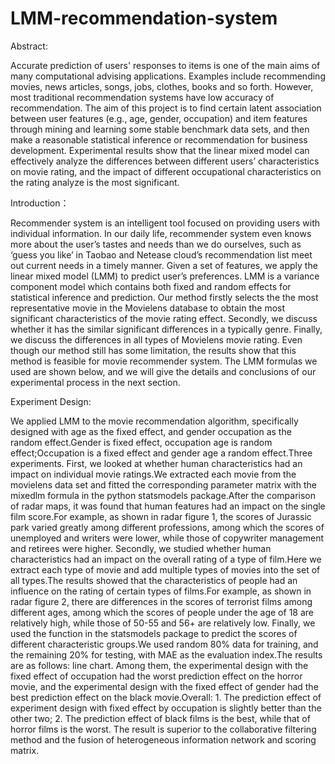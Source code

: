 # LMM-recommendation-system

Abstract:

Accurate prediction of users' responses to items is one of the main aims of many computational advising applications. Examples include recommending movies, news articles, songs, jobs, clothes, books and so forth. However, most traditional recommendation systems have low accuracy of recommendation. The aim of this project is to find certain latent association between user features (e.g., age, gender, occupation) and item features through mining and learning some stable benchmark data sets, and then make a reasonable statistical inference or recommendation for business development. Experimental results show that the linear mixed model can effectively analyze the differences between different users’ characteristics on movie rating, and the impact of different occupational characteristics on the rating analyze is the most significant.

Introduction：

Recommender system is an intelligent tool focused on providing users with individual information. In our daily life, recommender system even knows more about the user’s tastes and needs than we do ourselves, such as ‘guess you like’ in Taobao and Netease cloud’s recommendation list meet out current needs in a timely manner. Given a set of features, we apply the linear mixed model (LMM) to predict user’s preferences. LMM is a variance component model which contains both fixed and random effects for statistical inference and prediction. Our method firstly selects the the most representative movie in the Movielens database to obtain the most significant characteristics of the movie rating effect. Secondly, we discuss whether it has the similar significant differences in a typically genre. Finally, we discuss the differences in all types of Movielens movie rating. Even though our method still has some limitation, the results show that this method is feasible for movie recommender system. The LMM formulas we used are shown below, and we will give the details and conclusions of our experimental process in the next section.

Experiment Design:

We applied LMM to the movie recommendation algorithm, specifically designed with age as the fixed effect, and gender occupation as the random effect.Gender is fixed effect, occupation age is random effect;Occupation is a fixed effect and gender age a random effect.Three experiments.
First, we looked at whether human characteristics had an impact on individual movie ratings.We extracted each movie from the movielens data set and fitted the corresponding parameter matrix with the mixedlm formula in the python statsmodels package.After the comparison of radar maps, it was found that human features had an impact on the single film score.For example, as shown in radar figure 1, the scores of Jurassic park varied greatly among different professions, among which the scores of unemployed and writers were lower, while those of copywriter management and retirees were higher.
Secondly, we studied whether human characteristics had an impact on the overall rating of a type of film.Here we extract each type of movie and add multiple types of movies into the set of all types.The results showed that the characteristics of people had an influence on the rating of certain types of films.For example, as shown in radar figure 2, there are differences in the scores of terrorist films among different ages, among which the scores of people under the age of 18 are relatively high, while those of 50-55 and 56+ are relatively low.
Finally, we used the function in the statsmodels package to predict the scores of different characteristic groups.We used random 80% data for training, and the remaining 20% for testing, with MAE as the evaluation index.The results are as follows: line chart.
Among them, the experimental design with the fixed effect of occupation had the worst prediction effect on the horror movie, and the experimental design with the fixed effect of gender had the best prediction effect on the black movie.Overall: 1. The prediction effect of experiment design with fixed effect by occupation is slightly better than the other two; 2. The prediction effect of black films is the best, while that of horror films is the worst.
The result is superior to the collaborative filtering method and the fusion of heterogeneous information network and scoring matrix.
